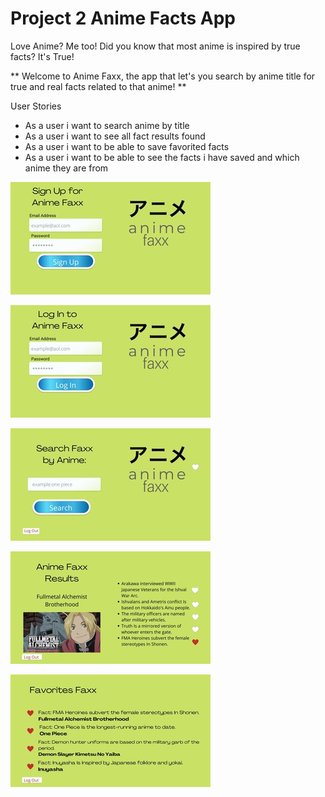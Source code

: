 # Project 2 Anime Facts App

Love Anime? Me too! Did you know that most anime is inspired by true facts? It's True!

** Welcome to Anime Faxx, the app that let's you search by anime title for true and real facts related to that anime! **

User Stories
- As a user i want to search anime by title
- As a user i want to see all fact results found 
- As a user i want to be able to save favorited facts
- As a user i want to be able to see the facts i have saved and which anime they are from

![Sign Up](./imgs/animefaxxSignup.jpeg)

![Log In](./imgs/animefaxxLogin.jpeg)

![Search Page](./imgs/animefaxxSearch.jpeg)

![Results Page](./imgs/animefaxxResults.jpeg)

![Favorite Faxx](./imgs/animefaxxFavs.jpeg)